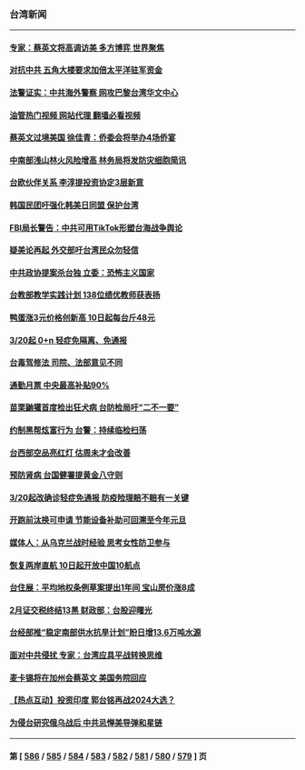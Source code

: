 ### 台湾新闻
---
#### [专家：蔡英文将高调访美 多方博弈 世界聚焦](../../pages/ncid1349361/n13946454.md?03100845) 
#### [对抗中共 五角大楼要求加倍太平洋驻军资金](../../pages/ncid1349361/n13946829.md?03100845) 
#### [法警证实：中共海外警察 网攻巴黎台湾华文中心](../../pages/ncid1349361/n13946633.md?03100845) 
#### [油管热门视频 网站代理 翻墙必看视频](http://138.2.39.72:81/youtube.html?epic-marker?03100845)
#### [蔡英文过境美国 徐佳青：侨委会将举办4场侨宴](../../pages/ncid1349361/n13946636.md?03100845) 
#### [中南部浅山林火风险增高 林务局将发防灾细胞简讯](../../pages/ncid1349361/n13946664.md?03100845) 
#### [台欧伙伴关系 李淳提投资协定3层新意](../../pages/ncid1349361/n13946626.md?03100845) 
#### [韩国民团吁强化韩美日同盟 保护台湾](../../pages/ncid1349361/n13946272.md?03100845) 
#### [FBI局长警告：中共可用TikTok形塑台海战争舆论](../../pages/ncid1349361/n13946628.md?03100845) 
#### [疑美论再起 外交部吁台湾民众勿轻信](../../pages/ncid1349361/n13946631.md?03100845) 
#### [中共政协提案杀台独 立委：恐怖主义国家](../../pages/ncid1349361/n13946632.md?03100845) 
#### [台教部教学实践计划 138位绩优教师获表扬](../../pages/ncid1349361/n13946662.md?03100845) 
#### [鸭蛋涨3元价格创新高 10日起每台斤48元](../../pages/ncid1349361/n13946660.md?03100845) 
#### [3/20起 0+n 轻症免隔离、免通报](../../pages/ncid1349361/n13946592.md?03100845) 
#### [台毒驾修法 司院、法部意见不同](../../pages/ncid1349361/n13946591.md?03100845) 
#### [通勤月票 中央最高补贴90%](../../pages/ncid1349361/n13946600.md?03100845) 
#### [苗栗鼬獾首度检出狂犬病 台防检局吁“二不一要”](../../pages/ncid1349361/n13946601.md?03100845) 
#### [约制黑帮炫富行为 台警：持续临检扫荡](../../pages/ncid1349361/n13946590.md?03100845) 
#### [台西部空品亮红灯 估周未才会改善](../../pages/ncid1349361/n13946589.md?03100845) 
#### [预防肾病 台国健署提黄金八守则](../../pages/ncid1349361/n13946602.md?03100845) 
#### [3/20起改确诊轻症免通报 防疫险理赔不赔有一关键](../../pages/ncid1349361/n13946547.md?03100845) 
#### [开跑前汰换可申请 节能设备补助可回溯至今年元旦](../../pages/ncid1349361/n13946548.md?03100845) 
#### [媒体人：从乌克兰战时经验 思考女性防卫参与](../../pages/ncid1349361/n13946182.md?03100845) 
#### [恢复两岸直航 10日起开放中国10航点](../../pages/ncid1349361/n13946527.md?03100845) 
#### [台住展：平均地权条例草案提出1年间 宝山房价涨8成](../../pages/ncid1349361/n13946549.md?03100845) 
#### [2月证交税终结13黑 财政部：台股迎曙光](../../pages/ncid1349361/n13946551.md?03100845) 
#### [台经部推“稳定南部供水抗旱计划”盼日增13.6万吨水源](../../pages/ncid1349361/n13946492.md?03100845) 
#### [面对中共侵扰 专家：台湾应具平战转换思维](../../pages/ncid1349361/n13946118.md?03100845) 
#### [麦卡锡将在加州会蔡英文 美国务院回应](../../pages/ncid1349361/n13946172.md?03100845) 
#### [【热点互动】投资印度 郭台铭再战2024大选？](../../pages/ncid1349361/n13946008.md?03100845) 
#### [为侵台研究俄乌战后 中共忌惮美导弹和星链](../../pages/ncid1349361/n13945937.md?03100845) 

---
#### 第 [ [586](./586.md?03100845) / [585](./585.md?03100845) / [584](./584.md?03100845) / [583](./583.md?03100845) / [582](./582.md?03100845) / [581](./581.md?03100845) / [580](./580.md?03100845) / [579](./579.md?03100845) ] 页
